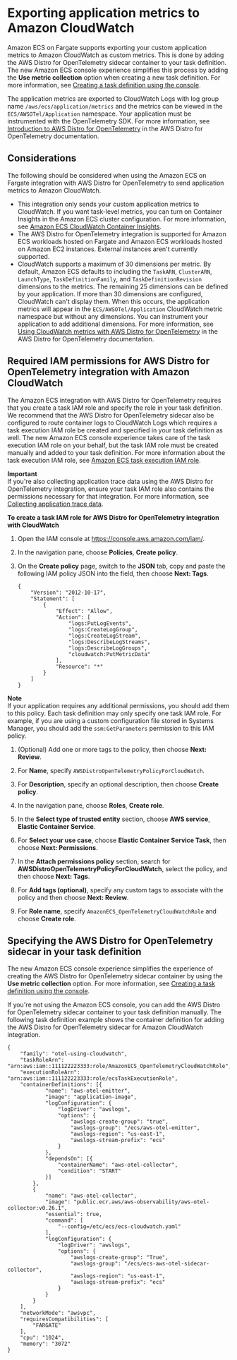 # Exporting application metrics to Amazon CloudWatch<a name="application-metrics-cloudwatch"></a>

Amazon ECS on Fargate supports exporting your custom application metrics to Amazon CloudWatch as custom metrics\. This is done by adding the AWS Distro for OpenTelemetry sidecar container to your task definition\. The new Amazon ECS console experience simplifies this process by adding the **Use metric collection** option when creating a new task definition\. For more information, see [Creating a task definition using the console](create-task-definition.md)\.

The application metrics are exported to CloudWatch Logs with log group name `/aws/ecs/application/metrics` and the metrics can be viewed in the `ECS/AWSOTel/Application` namespace\. Your application must be instrumented with the OpenTelemetry SDK\. For more information, see [Introduction to AWS Distro for OpenTelemetry](https://aws-otel.github.io/docs/introduction) in the AWS Distro for OpenTelemetry documentation\.

## Considerations<a name="application-metrics-cloudwatch-considerations"></a>

The following should be considered when using the Amazon ECS on Fargate integration with AWS Distro for OpenTelemetry to send application metrics to Amazon CloudWatch\.
+ This integration only sends your custom application metrics to CloudWatch\. If you want task\-level metrics, you can turn on Container Insights in the Amazon ECS cluster configuration\. For more information, see [Amazon ECS CloudWatch Container Insights](cloudwatch-container-insights.md)\.
+ The AWS Distro for OpenTelemetry integration is supported for Amazon ECS workloads hosted on Fargate and Amazon ECS workloads hosted on Amazon EC2 instances\. External instances aren't currently supported\.
+ CloudWatch supports a maximum of 30 dimensions per metric\. By default, Amazon ECS defaults to including the `TaskARN`, `ClusterARN`, `LaunchType`, `TaskDefinitionFamily`, and `TaskDefinitionRevision` dimensions to the metrics\. The remaining 25 dimensions can be defined by your application\. If more than 30 dimensions are configured, CloudWatch can't display them\. When this occurs, the application metrics will appear in the `ECS/AWSOTel/Application` CloudWatch metric namespace but without any dimensions\. You can instrument your application to add additional dimensions\. For more information, see [Using CloudWatch metrics with AWS Distro for OpenTelemetry](https://aws-otel.github.io/docs/getting-started/cloudwatch-metrics#cloudwatch-emf-exporter-awsemf) in the AWS Distro for OpenTelemetry documentation\. 

## Required IAM permissions for AWS Distro for OpenTelemetry integration with Amazon CloudWatch<a name="application-metrics-cloudwatch-iam"></a>

The Amazon ECS integration with AWS Distro for OpenTelemetry requires that you create a task IAM role and specify the role in your task definition\. We recommend that the AWS Distro for OpenTelemetry sidecar also be configured to route container logs to CloudWatch Logs which requires a task execution IAM role be created and specified in your task definition as well\. The new Amazon ECS console experience takes care of the task execution IAM role on your behalf, but the task IAM role must be created manually and added to your task definition\. For more information about the task execution IAM role, see [Amazon ECS task execution IAM role](task_execution_IAM_role.md)\.

**Important**  
If you're also collecting application trace data using the AWS Distro for OpenTelemetry integration, ensure your task IAM role also contains the permissions necessary for that integration\. For more information, see [Collecting application trace data](trace-data.md)\.

**To create a task IAM role for AWS Distro for OpenTelemetry integration with CloudWatch**

1. Open the IAM console at [https://console\.aws\.amazon\.com/iam/](https://console.aws.amazon.com/iam/)\.

1. In the navigation pane, choose **Policies**, **Create policy**\.

1. On the **Create policy** page, switch to the **JSON** tab, copy and paste the following IAM policy JSON into the field, then choose **Next: Tags**\.

   ```
   {
       "Version": "2012-10-17",
       "Statement": [
           {
               "Effect": "Allow",
               "Action": [
                   "logs:PutLogEvents",
                   "logs:CreateLogGroup",
                   "logs:CreateLogStream",
                   "logs:DescribeLogStreams",
                   "logs:DescribeLogGroups",
                   "cloudwatch:PutMetricData"
               ],
               "Resource": "*"
           }
       ]
   }
   ```
**Note**  
If your application requires any additional permissions, you should add them to this policy\. Each task definition may only specify one task IAM role\. For example, if you are using a custom configuration file stored in Systems Manager, you should add the `ssm:GetParameters` permission to this IAM policy\.

1. \(Optional\) Add one or more tags to the policy, then choose **Next: Review**\.

1. For **Name**, specify `AWSDistroOpenTelemetryPolicyForCloudWatch`\.

1. For **Description**, specify an optional description, then choose **Create policy**\.

1. In the navigation pane, choose **Roles**, **Create role**\.

1. In the **Select type of trusted entity** section, choose **AWS service**, **Elastic Container Service**\.

1. For **Select your use case**, choose **Elastic Container Service Task**, then choose **Next: Permissions**\.

1. In the **Attach permissions policy** section, search for **AWSDistroOpenTelemetryPolicyForCloudWatch**, select the policy, and then choose **Next: Tags**\.

1. For **Add tags \(optional\)**, specify any custom tags to associate with the policy and then choose **Next: Review**\.

1. For **Role name**, specify `AmazonECS_OpenTelemetryCloudWatchRole` and choose **Create role**\.

## Specifying the AWS Distro for OpenTelemetry sidecar in your task definition<a name="application-metrics-cloudwatch-containerdefinitions"></a>

The new Amazon ECS console experience simplifies the experience of creating the AWS Distro for OpenTelemetry sidecar container by using the **Use metric collection** option\. For more information, see [Creating a task definition using the console](create-task-definition.md)\.

If you're not using the Amazon ECS console, you can add the AWS Distro for OpenTelemetry sidecar container to your task definition manually\. The following task definition example shows the container definition for adding the AWS Distro for OpenTelemetry sidecar for Amazon CloudWatch integration\.

```
{
	"family": "otel-using-cloudwatch",
	"taskRoleArn": "arn:aws:iam::111122223333:role/AmazonECS_OpenTelemetryCloudWatchRole",
	"executionRoleArn": "arn:aws:iam::111122223333:role/ecsTaskExecutionRole",
	"containerDefinitions": [{
			"name": "aws-otel-emitter",
			"image": "application-image",
			"logConfiguration": {
				"logDriver": "awslogs",
				"options": {
					"awslogs-create-group": "true",
					"awslogs-group": "/ecs/aws-otel-emitter",
					"awslogs-region": "us-east-1",
					"awslogs-stream-prefix": "ecs"
				}
			},
			"dependsOn": [{
				"containerName": "aws-otel-collector",
				"condition": "START"
			}]
		},
		{
			"name": "aws-otel-collector",
			"image": "public.ecr.aws/aws-observability/aws-otel-collector:v0.26.1",
			"essential": true,
			"command": [
				"--config=/etc/ecs/ecs-cloudwatch.yaml"
			],
			"logConfiguration": {
				"logDriver": "awslogs",
				"options": {
					"awslogs-create-group": "True",
					"awslogs-group": "/ecs/ecs-aws-otel-sidecar-collector",
					"awslogs-region": "us-east-1",
					"awslogs-stream-prefix": "ecs"
				}
			}
		}
	],
	"networkMode": "awsvpc",
	"requiresCompatibilities": [
		"FARGATE"
	],
	"cpu": "1024",
	"memory": "3072"
}
```